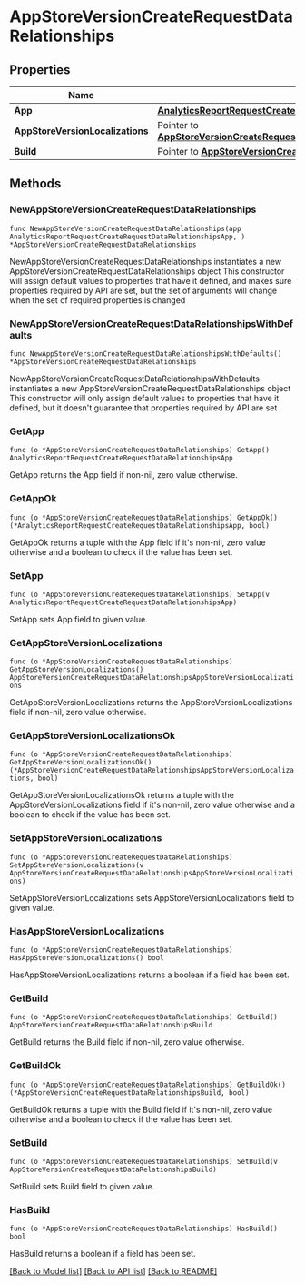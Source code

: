 # AppStoreVersionCreateRequestDataRelationships

## Properties

Name | Type | Description | Notes
------------ | ------------- | ------------- | -------------
**App** | [**AnalyticsReportRequestCreateRequestDataRelationshipsApp**](AnalyticsReportRequestCreateRequestDataRelationshipsApp.md) |  | 
**AppStoreVersionLocalizations** | Pointer to [**AppStoreVersionCreateRequestDataRelationshipsAppStoreVersionLocalizations**](AppStoreVersionCreateRequestDataRelationshipsAppStoreVersionLocalizations.md) |  | [optional] 
**Build** | Pointer to [**AppStoreVersionCreateRequestDataRelationshipsBuild**](AppStoreVersionCreateRequestDataRelationshipsBuild.md) |  | [optional] 

## Methods

### NewAppStoreVersionCreateRequestDataRelationships

`func NewAppStoreVersionCreateRequestDataRelationships(app AnalyticsReportRequestCreateRequestDataRelationshipsApp, ) *AppStoreVersionCreateRequestDataRelationships`

NewAppStoreVersionCreateRequestDataRelationships instantiates a new AppStoreVersionCreateRequestDataRelationships object
This constructor will assign default values to properties that have it defined,
and makes sure properties required by API are set, but the set of arguments
will change when the set of required properties is changed

### NewAppStoreVersionCreateRequestDataRelationshipsWithDefaults

`func NewAppStoreVersionCreateRequestDataRelationshipsWithDefaults() *AppStoreVersionCreateRequestDataRelationships`

NewAppStoreVersionCreateRequestDataRelationshipsWithDefaults instantiates a new AppStoreVersionCreateRequestDataRelationships object
This constructor will only assign default values to properties that have it defined,
but it doesn't guarantee that properties required by API are set

### GetApp

`func (o *AppStoreVersionCreateRequestDataRelationships) GetApp() AnalyticsReportRequestCreateRequestDataRelationshipsApp`

GetApp returns the App field if non-nil, zero value otherwise.

### GetAppOk

`func (o *AppStoreVersionCreateRequestDataRelationships) GetAppOk() (*AnalyticsReportRequestCreateRequestDataRelationshipsApp, bool)`

GetAppOk returns a tuple with the App field if it's non-nil, zero value otherwise
and a boolean to check if the value has been set.

### SetApp

`func (o *AppStoreVersionCreateRequestDataRelationships) SetApp(v AnalyticsReportRequestCreateRequestDataRelationshipsApp)`

SetApp sets App field to given value.


### GetAppStoreVersionLocalizations

`func (o *AppStoreVersionCreateRequestDataRelationships) GetAppStoreVersionLocalizations() AppStoreVersionCreateRequestDataRelationshipsAppStoreVersionLocalizations`

GetAppStoreVersionLocalizations returns the AppStoreVersionLocalizations field if non-nil, zero value otherwise.

### GetAppStoreVersionLocalizationsOk

`func (o *AppStoreVersionCreateRequestDataRelationships) GetAppStoreVersionLocalizationsOk() (*AppStoreVersionCreateRequestDataRelationshipsAppStoreVersionLocalizations, bool)`

GetAppStoreVersionLocalizationsOk returns a tuple with the AppStoreVersionLocalizations field if it's non-nil, zero value otherwise
and a boolean to check if the value has been set.

### SetAppStoreVersionLocalizations

`func (o *AppStoreVersionCreateRequestDataRelationships) SetAppStoreVersionLocalizations(v AppStoreVersionCreateRequestDataRelationshipsAppStoreVersionLocalizations)`

SetAppStoreVersionLocalizations sets AppStoreVersionLocalizations field to given value.

### HasAppStoreVersionLocalizations

`func (o *AppStoreVersionCreateRequestDataRelationships) HasAppStoreVersionLocalizations() bool`

HasAppStoreVersionLocalizations returns a boolean if a field has been set.

### GetBuild

`func (o *AppStoreVersionCreateRequestDataRelationships) GetBuild() AppStoreVersionCreateRequestDataRelationshipsBuild`

GetBuild returns the Build field if non-nil, zero value otherwise.

### GetBuildOk

`func (o *AppStoreVersionCreateRequestDataRelationships) GetBuildOk() (*AppStoreVersionCreateRequestDataRelationshipsBuild, bool)`

GetBuildOk returns a tuple with the Build field if it's non-nil, zero value otherwise
and a boolean to check if the value has been set.

### SetBuild

`func (o *AppStoreVersionCreateRequestDataRelationships) SetBuild(v AppStoreVersionCreateRequestDataRelationshipsBuild)`

SetBuild sets Build field to given value.

### HasBuild

`func (o *AppStoreVersionCreateRequestDataRelationships) HasBuild() bool`

HasBuild returns a boolean if a field has been set.


[[Back to Model list]](../README.md#documentation-for-models) [[Back to API list]](../README.md#documentation-for-api-endpoints) [[Back to README]](../README.md)


